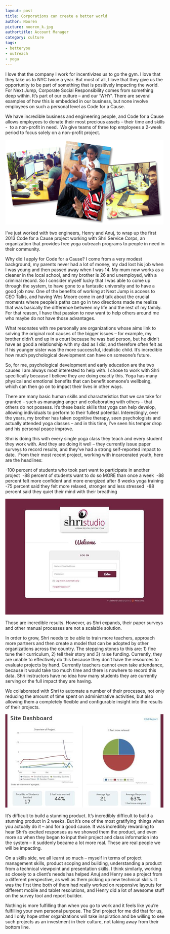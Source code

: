 ```yaml
---
layout: post
title: Corporations can create a better world
author: Nooren
picture: nooren_k.jpg
authortitle: Account Manager
category: culture
tags:
- betteryou
- outreach
- yoga
---
```


I love that the company I work for incentivizes us to go the gym. I love that they take us to NYC twice a year. But most of all, I love that they give us the opportunity to be part of something that is positively impacting the world. For Next Jump, Corporate Social Responsibility comes from something deep within. It’s part of our culture – and our ‘WHY’. There are several examples of how this is embedded in our business, but none involve employees on such a personal level as Code for a Cause. 

We have incredible business and engineering people, and Code for a Cause allows employees to donate their most precious assets – their time and skills -  to a non-profit in need.  We give teams of three top employees a 2-week period to focus solely on a non-profit project.


![CFAC](/images/corporations-can-create-a-better-world-1.png)


I’ve just worked with two engineers, Henry and Anuj, to wrap up the first 2013 Code for a Cause project working with Shri Service Corps, an organization that provides free yoga outreach programs to people in need in their community.

Why did I apply for Code for a Cause? I come from a very modest background, my parents never had a lot of money, my dad lost his job when I was young and then passed away when I was 14. My mum now works as a cleaner in the local school, and my brother is 26 and unemployed, with a criminal record. So I consider myself lucky that I was able to come up through the system, to have gone to a fantastic university and to have a good job now. One of the benefits of working at Next Jump is access to CEO Talks, and having Wes Moore come in and talk about the crucial moments where people’s paths can go in two directions made me realize that was basically the difference between my life and the rest of my family. For that reason, I have that passion to now want to help others around me who maybe do not have those advantages.

What resonates with me personally are organizations whose aims link to solving the original root causes of the bigger issues – for example, my brother didn’t end up in a court because he was bad person, but he didn’t have as good a relationship with my dad as I did, and therefore often felt as if his younger sister was the more successful, idealistic child. It’s incredible how much psychological development can have on someone’s future. 

So, for me, psychological development and early education are the two causes I am always most interested to help with. I chose to work with Shri specifically because I believe they are doing exactly this. Yoga has many physical and emotional benefits that can benefit someone’s wellbeing, which can then go on to impact their lives in other ways.

There are many basic human skills and characteristics that we can take for granted – such as managing anger and collaborating with others – that others do not possess. It’s these basic skills that yoga can help develop, allowing individuals to perform to their fullest potential. Interestingly, over the years, my brother has taken cognitive therapy, seen psychologists and actually attended yoga classes – and in this time, I’ve seen his temper drop and his personal peace improve.

Shri is doing this with every single yoga class they teach and every student they work with. And they are doing it well – they currently issue paper surveys to record results, and they’ve had a strong self-reported impact to date. 
From their most recent project, working with incarcerated youth, here are the headlines:

-100 percent of students who took part want to participate in another project 
-88 percent of students want to do so MORE than once a week 
-88 percent felt more confident and more energized after 8 weeks yoga training
-75 percent said they felt more relaxed, stronger and less stressed 
-88 percent said they quiet their mind with their breathing


![The shri site](/images/corporations-can-create-a-better-world-2.jpg)


Those are incredible results. However, as Shri expands, their paper surveys and other manual processes are not a scalable solution.

In order to grow, Shri needs to be able to train more teachers, approach more partners and then create a model that can be adopted by other organizations across the country. The stepping stones to this are: 1) fine tune their curriculum, 2) tell their story and 3) raise funding. Currently, they are unable to effectively do this because they don’t have the resources to evaluate projects by hand. Currently teachers cannot even take attendance, because it would take too much time and there is nowhere to record this data. Shri instructors have no idea how many students they are currently serving or the full impact they are having.

We collaborated with Shri to automate a number of their processes, not only reducing the amount of time spent on administrative activities, but also allowing them a completely flexible and configurable insight into the results of their projects.


![The shri site](/images/corporations-can-create-a-better-world-3.jpg)


It’s difficult to build a stunning product. It’s incredibly difficult to build a stunning product in 2 weeks. But it’s one of the most gratifying  things when you actually do it – and for a good cause. It was incredibly rewarding to hear Shri’s excited responses as we showed them the product, and even more so when they began to input their project and class information into the system – it suddenly became a lot more real. These are real people we will be impacting. 

On a skills side, we all learnt so much – myself in terms of project management skills, product scoping and building, understanding a product from a technical viewpoint and presentation skills. I think similarly, working so closely to a client’s needs has helped Anuj and Henry see a project from a different perspective, as well as them picking up new technical skills. It was the first time both of them had really worked on responsive layouts for different mobile and tablet resolutions, and Henry did a lot of awesome stuff on the survey tool and report builder.

Nothing is more fulfilling than when you go to work and it feels like you’re fulfilling your own personal purpose. The Shri project for me did that for us, and I only hope other organizations will take inspiration and be willing to see such projects as an investment in their culture, not taking away from their bottom line. 

